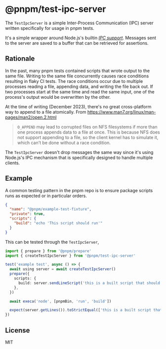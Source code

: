 # @pnpm/test-ipc-server

The `TestIpcServer` is a simple Inter-Process Communication (IPC) server written specifically for usage in pnpm tests.

It's a simple wrapper around Node.js's builtin [_IPC support_](https://nodejs.org/api/net.html#ipc-support). Messages sent to the server are saved to a buffer that can be retrieved for assertions.

## Rationale

In the past, many pnpm tests contained scripts that wrote output to the same file. Writing to the same file concurrently causes race conditions resulting in flaky CI tests. The race conditions occur due to multiple processes reading a file, appending data, and writing the file back out. If two processes start at the same time and read the same input, one of the process's output would be overwritten by the other.

At the time of writing (December 2023), there's no great cross-platform way to append to a file atomically. From https://www.man7.org/linux/man-pages/man2/open.2.html

> `O_APPEND` may lead to corrupted files on NFS filesystems if more than one process appends data to a file at once. This is because NFS does not support appending to a file, so the client kernel has to simulate it, which can't be done without a race condition.

The `TestIpcServer` doesn't drop messages the same way since it's using Node.js's IPC mechanism that is specifically designed to handle multiple clients.

## Example

A common testing pattern in the pnpm repo is to ensure package scripts runs as expected or in particular orders.

```json
{
  "name": "@pnpm/example-test-fixture",
  "private": true,
  "scripts": {
    "build": "echo 'This script should run'"
  }
}
```

This can be tested through the `TestIpcServer`,

```ts
import { prepare } from '@pnpm/prepare'
import { createTestIpcServer } from '@pnpm/test-ipc-server'

test('example test', async () => {
  await using server = await createTestIpcServer()
  prepare({
    scripts: {
      build: server.sendLineScript('this is a built script that should run'),
    },
  })

  await execa('node', [pnpmBin, 'run', 'build'])

  expect(server.getLines()).toStrictEqual(['this is a built script that should run'])
})
```

## License

MIT
